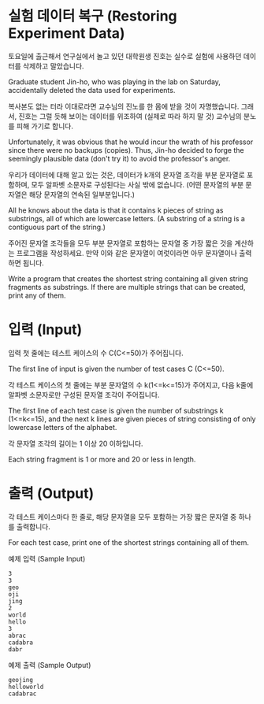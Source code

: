 # 실험 데이터 복구 (Restoring Experiment Data)

토요일에 출근해서 연구실에서 놀고 있던 대학원생 진호는 실수로 실험에 사용하던 데이터를 삭제하고 말았습니다.

Graduate student Jin-ho, who was playing in the lab on Saturday, accidentally deleted the data used for experiments.

복사본도 없는 터라 이대로라면 교수님의 진노를 한 몸에 받을 것이 자명했습니다. 그래서, 진호는 그럴 듯해 보이는 데이터를 위조하여 (실제로 따라 하지 말 것) 교수님의 분노를 피해 가기로 합니다.

Unfortunately, it was obvious that he would incur the wrath of his professor since there were no backups (copies). Thus, Jin-ho decided to forge the seemingly plausible data (don't try it) to avoid the professor's anger.

우리가 데이터에 대해 알고 있는 것은, 데이터가 k개의 문자열 조각을 부분 문자열로 포함하며, 모두 알파벳 소문자로 구성된다는 사실 밖에 없습니다. (어떤 문자열의 부분 문자열은 해당 문자열의 연속된 일부분입니다.)

All he knows about the data is that it contains k pieces of string as substrings, all of which are lowercase letters. (A substring of a string is a contiguous part of the string.)

주어진 문자열 조각들을 모두 부분 문자열로 포함하는 문자열 중 가장 짧은 것을 계산하는 프로그램을 작성하세요. 만약 이와 같은 문자열이 여럿이라면 아무 문자열이나 출력하면 됩니다.

Write a program that creates the shortest string containing all given string fragments as substrings. If there are multiple strings that can be created, print any of them.

# 입력 (Input)

입력 첫 줄에는 테스트 케이스의 수 C(C<=50)가 주어집니다.

The first line of input is given the number of test cases C (C<=50).

각 테스트 케이스의 첫 줄에는 부분 문자열의 수 k(1<=k<=15)가 주어지고, 다음 k줄에 알파벳 소문자로만 구성된 문자열 조각이 주어집니다.

The first line of each test case is given the number of substrings k (1<=k<=15), and the next k lines are given pieces of string consisting of only lowercase letters of the alphabet.

각 문자열 조각의 길이는 1 이상 20 이하입니다.

Each string fragment is 1 or more and 20 or less in length.

# 출력 (Output)

각 테스트 케이스마다 한 줄로, 해당 문자열을 모두 포함하는 가장 짧은 문자열 중 하나를 출력합니다.

For each test case, print one of the shortest strings containing all of them.

예제 입력 (Sample Input)

```
3
3
geo
oji
jing
2
world
hello
3
abrac
cadabra
dabr
```

예제 출력 (Sample Output)

```
geojing
helloworld
cadabrac
```
